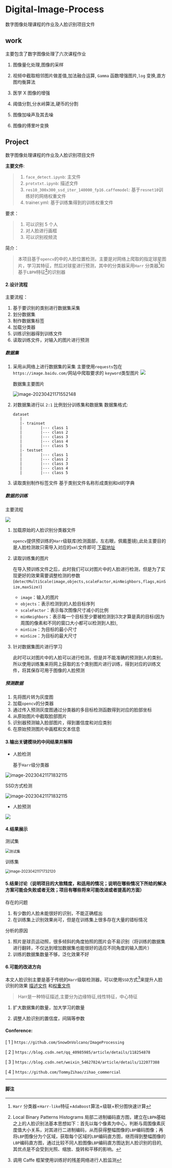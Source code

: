 # Digital-Image-Process
数字图像处理课程的作业及人脸识别项目文件

## work

主要包含了数字图像处理了六次课程作业

1.  图像量化处理,图像的采样

2.  视频中截取相邻图片做差值,加法融合运算, `Gamma` 函数增强图片,`log` 变换,直方图均衡算法

3.  医学 X 图像的增强

4. 阈值分割,分水岭算法,硬币的分割

5. 图像加噪声及其去噪

6. 图像的傅里叶变换

## Project

数字图像处理课程的作业及人脸识别项目文件

**主要文件**:
> 1. `face_detect.ipynb`: 主文件
> 2. `protxtxt.ipynb`: 描述文件
> 3. `res10_300x300_ssd_iter_140000_fp16.caffemodel`: 基于`resnet10`训练好的网络权重文件
> 4. trainer.yml: 基于训练集得到的训练权重文件

要求：
>1. 可以识别 5 个人
>2. 对人脸进行画框
>3. 可以识别视频流

简介：

> 本项目基于`opencv`的中的人脸位置检测，主要是对网络上爬取的指定球星图片，学习其特征，然后对球星进行预测，其中的分类器采用`Harr` 分类器[^ 1 ]和基于`LBPH`特征[^2]的识别器



#### 2.设计流程


主要流程：

1. 基于要识别的类别进行数据集采集
2. 划分数据集
3. 制作数据集标签
4. 加载分类器
5. 训练识别器得到训练文件
6. 读取训练文件，对输入的图片进行预测

##### 数据集

1. 采用从网络上进行数据集的采集
   主要使用`requests`包在`https://image.baidu.com/`网站中爬取要求的 `keyword`类型图片
   ![](./md_img/getdataset.png)   

   数据集主要图片

   ![image-20230421171552148](./md_img/dataset.png)

2. 对数据集进行以 `2:1` 比例划分训练集和数据集
   数据集格式:

   ```
   dataset
      |
      |- trainset
      |        |--- class 1
      |        |--- class 2
      |        |--- class 3
      |        |--- class 4
      |        |--- class 5
      |- testset
      |        |--- class 1
      |        |--- class 2
      |        |--- class 3
      |        |--- class 4
      |        |--- class 5
   ```

3. 读取类别制作标签文件
   基于类别文件名称形成类别和id的字典

##### 数据的训练

主要流程

![](.\md_img\line.png)

1. 加载原始的人脸识别分类器文件

   `opencv`提供预训练的`Harr`级联库(检测面部，左右眼，佩戴墨镜),此处主要目的是人脸检测故只需导入对应的`xml`文件即可  [下载地址](https://github.com/opencv/opencv/tree/master/data/haarcascades)

2. 读取训练集的图片

   在导入预训练文件之后，此时我们可以对图片中的人脸进行检测，但是为了实现更好的效果需要调整检测的参数 (`detectMultiScale(image,objects,scaleFactor,minNeighbors,flags,minSize,maxSize)`)

   - `image`：输入的图片
   - `objects`：表示检测到的人脸目标序列
   - `scaleFactor`：表示每次图像尺寸减小的比例
   - `minNeighbors`：表示每一个目标至少要被检测到3次才算是真的目标(因为周围的像素和不同的窗口大小都可以检测到人脸),
   - `minSize`：为目标的最小尺寸
   - `minSize`：为目标的最大尺寸

3. 针对数据集图片进行学习

   此时可以对图片中的人脸可以进行检测，但是并不能准确的预测到人的类别，所以使用训练集来将网上获取的五个类别图片进行训练，得到对应的训练文件，将其保存可用于图像的人脸预测


##### 预测数据

1. 先将图片转为灰度图
2. 加载`opencv`的分类器
3. 通过传入预测灰度图通过分类器的多目标检测函数得到对应的脸部坐标
4. 从原始图片中截取脸部图片
5. 识别器预测输入脸部图片，得到置信度和对应类别
6. 在原始预测图片中画框和文本信息

#### 3.输出关键模块的中间结果并解释

- 人脸检测

  基于`Harr`级分类器

![image-20230421171832115](./md_img/face_detect.png)

SSD方式检测

![image-20230421171832115](./md_img/detect.png)

- 人脸预测

![](./md_img/face_predict.png)

#### 4.结果展示

测试集

<img src=".\md_img\testdataset_result.png" alt="测试集" style="zoom:80%;" />

训练集

<img src=".\md_img\traindataset_result.png" alt="image-20230421171732120" style="zoom:80%;" />

#### 5.结果讨论（说明项目的大致精度，和适用的情况；说明在哪些情况下所给的解决方案可能会失败或者无效；项目有哪些将来可能改进或者提高的方面）

存在的问题

1. 有少数的人脸未能很好的识别，不能正确框出
2. 在训练集上识别效果尚可，但是在训练集上很多存在大量的错标情况

分析的原因

1. 照片是球员运动照，很多倾斜的角度拍照的图片会不易识别（将训练的数据集进行翻转，不仅达到增加数据集也能很好的适应不同角度的输入图片）
2. 训练的数据集数量不够，泛化效果不好


#### 6.可能的改进方向

本文人脸识别主要是基于传统的`Harr`级联检测器，可以使用`SSD`方式[^3]来提升人脸识别的效果 [描述文件](https://raw.githubusercontent.com/opencv/opencv/master/samples/dnn/face_detector/deploy.prototxt) 和[权重文件](https://raw.githubusercontent.com/opencv/opencv_3rdparty/dnn_samples_face_detector_20180205_fp16/res10_300x300_ssd_iter_140000_fp16.caffemodel)


> Harr是一种特征描述,主要分为边缘特征,线性特征，中心特征

1. 扩大数据集的数量，加大学习的数量

2. 调整人脸识别的置信度，间隔等参数


#### Conference:

[ 1 ] `https://github.com/SnowOnVolcano/ImageProcessing`

[ 2 ] `https://blog.csdn.net/qq_40985985/article/details/118254878`

[ 3 ] `https://blog.csdn.net/weixin_54627824/article/details/122077388`

[ 4 ] `https://github.com/TommyZihao/zihao_commercial`



---

#### 脚注

[^ 1 ]: `Harr` 分类器=`Harr-like`特征+`AdaBoost`算法+级联+积分图快速计算
[^2]: Local Binary Patterns Histograms 局部二进制编码直方图，建立在`LBPH`基础之上的人脸识别法基本思想如下：首先以每个像素为中心，判断与周围像素灰度值大小关系，对其进行二进制编码，从而获得整幅图像的`LBP`编码图像；再将`LBP`图像分为个区域，获取每个区域的`LBP`编码直方图，继而得到整幅图像的`LBP`编码直方图，通过比较不同人脸图像`LBP`编码直方图达到人脸识别的目的,其优点是不会受到光照、缩放、旋转和平移的影响。

[^3]: 调用 Caffe 框架使用训练好的残差网络进行人脸监测


